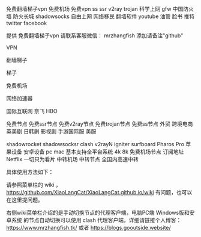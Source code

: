 免费翻墙梯子vpn 免费机场 免费vpn ss ssr v2ray trojan 科学上网 gfw 中国防火墙 防火长城 shadowsocks 自由上网 网络移民 翻墙软件 youtube 油管 脸书 推特 twitter facebook 

提供 免费翻墙梯子vpn 请联系客服微信： mrzhangfish 添加请备注"github"

VPN

翻墙梯子

梯子

免费机场

网络加速器

国际互联网  奈飞 HBO 

免费节点 免费ssr节点 免费v2ray节点 免费trojan节点 免费ss节点  外贸  跨境电商  英美剧 日韩剧 影视剧  手游国际服 美服

shadowrocket shadowsocksr clash v2rayN igniter surfboard Pharos Pro 苹果设备 安卓设备 pc mac 基本支持全平台系统 4k 8k 免费机场节点 订阅地址 Netflix 一切只为看片 中转机场 中转节点 全国内高速中转

具体使用方法如下：

请参照菜单栏的 wiki ， https://github.com/XiaoLangCat/XiaoLangCat.github.io/wiki 有问题，也可以在这里提问题。

右侧wiki菜单栏介绍的是手动切换节点的代理客户端，电脑PC端 Windows版和安卓系统 的节点自动切换可以使用 clash 代理客户端，详细请链接个人博客：https://www.mrzhangfish.tk/ 或者 https://blogs.gooutside.website/